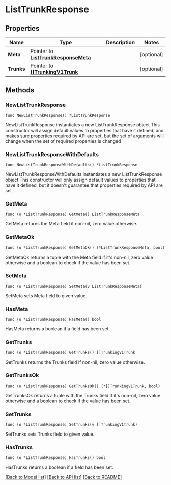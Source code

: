 # ListTrunkResponse

## Properties

Name | Type | Description | Notes
------------ | ------------- | ------------- | -------------
**Meta** | Pointer to [**ListTrunkResponseMeta**](ListTrunkResponse_meta.md) |  | [optional] 
**Trunks** | Pointer to [**[]TrunkingV1Trunk**](TrunkingV1Trunk.md) |  | [optional] 

## Methods

### NewListTrunkResponse

`func NewListTrunkResponse() *ListTrunkResponse`

NewListTrunkResponse instantiates a new ListTrunkResponse object
This constructor will assign default values to properties that have it defined,
and makes sure properties required by API are set, but the set of arguments
will change when the set of required properties is changed

### NewListTrunkResponseWithDefaults

`func NewListTrunkResponseWithDefaults() *ListTrunkResponse`

NewListTrunkResponseWithDefaults instantiates a new ListTrunkResponse object
This constructor will only assign default values to properties that have it defined,
but it doesn't guarantee that properties required by API are set

### GetMeta

`func (o *ListTrunkResponse) GetMeta() ListTrunkResponseMeta`

GetMeta returns the Meta field if non-nil, zero value otherwise.

### GetMetaOk

`func (o *ListTrunkResponse) GetMetaOk() (*ListTrunkResponseMeta, bool)`

GetMetaOk returns a tuple with the Meta field if it's non-nil, zero value otherwise
and a boolean to check if the value has been set.

### SetMeta

`func (o *ListTrunkResponse) SetMeta(v ListTrunkResponseMeta)`

SetMeta sets Meta field to given value.

### HasMeta

`func (o *ListTrunkResponse) HasMeta() bool`

HasMeta returns a boolean if a field has been set.

### GetTrunks

`func (o *ListTrunkResponse) GetTrunks() []TrunkingV1Trunk`

GetTrunks returns the Trunks field if non-nil, zero value otherwise.

### GetTrunksOk

`func (o *ListTrunkResponse) GetTrunksOk() (*[]TrunkingV1Trunk, bool)`

GetTrunksOk returns a tuple with the Trunks field if it's non-nil, zero value otherwise
and a boolean to check if the value has been set.

### SetTrunks

`func (o *ListTrunkResponse) SetTrunks(v []TrunkingV1Trunk)`

SetTrunks sets Trunks field to given value.

### HasTrunks

`func (o *ListTrunkResponse) HasTrunks() bool`

HasTrunks returns a boolean if a field has been set.


[[Back to Model list]](../README.md#documentation-for-models) [[Back to API list]](../README.md#documentation-for-api-endpoints) [[Back to README]](../README.md)


